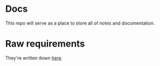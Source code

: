 # Docs

This repo will serve as a place to store all of notes and documentation.

# Raw requirements

They're written down [here](./docs/raw-requirements.md).
